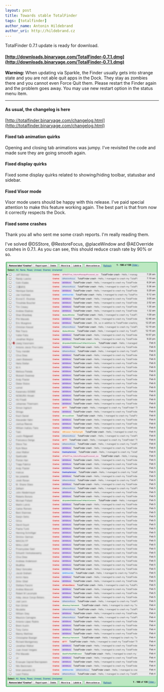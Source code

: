 ```yaml
---
layout: post
title: Towards stable TotalFinder
tags: [totalfinder]
author_name: Antonin Hildebrand
author_uri: http://hildebrand.cz
---
```


TotalFinder 0.7.1 update is ready for download.

#### **[http://downloads.binaryage.com/TotalFinder-0.7.1.dmg](http://downloads.binaryage.com/TotalFinder-0.7.1.dmg)**

**Warning:** When updating via Sparkle, the Finder usually gets into strange state and you are not able quit apps in the Dock. They stay as zombies there and you cannot even Force Quit them. Please restart the Finder again and the problem goes away. You may use new restart option in the status menu item.

---

#### As usual, the changelog is here

[http://totalfinder.binaryage.com/changelog.html](http://totalfinder.binaryage.com/changelog.html)

#### Fixed tab animation quirks

Opening and closing tab animations was jumpy. I've revisited the code and made sure they are going smooth again.

#### Fixed display quirks

Fixed some display quirks related to showing/hiding toolbar, statusbar and sidebar.

#### Fixed Visor mode

Visor mode users should be happy with this release. I've paid special attention to make this feature working again. The best part is that from now it correctly respects the Dock.

#### Fixed some crashes

Thank you all who sent me some crash reports. I'm really reading them.

I've solved @DSStore, @RestoreFocus, @placeWindow and @AEOverride crashes in 0.7.1. As you can see, this should reduce crash rate by 90% or so.

<a href="/images/crash-distribution.png"><img src="/images/crash-distribution.png" width="700"></a>